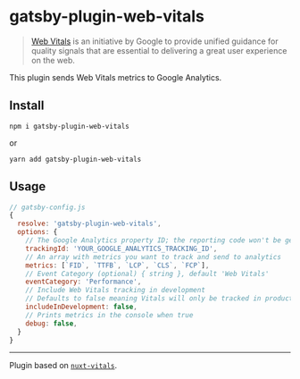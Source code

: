 # gatsby-plugin-web-vitals

> [Web Vitals](https://web.dev/vitals/) is an initiative by Google to provide unified guidance for quality signals that are essential to delivering a great user experience on the web.

This plugin sends Web Vitals metrics to Google Analytics.

## Install

`npm i gatsby-plugin-web-vitals`

or

`yarn add gatsby-plugin-web-vitals`

## Usage

```js
// gatsby-config.js
{
  resolve: 'gatsby-plugin-web-vitals',
  options: {
    // The Google Analytics property ID; the reporting code won't be generated without it
    trackingId: 'YOUR_GOOGLE_ANALYTICS_TRACKING_ID',
    // An array with metrics you want to track and send to analytics
    metrics: [`FID`, `TTFB`, `LCP`, `CLS`, `FCP`],
    // Event Category (optional) { string }, default 'Web Vitals'
    eventCategory: 'Performance',
    // Include Web Vitals tracking in development
    // Defaults to false meaning Vitals will only be tracked in production.
    includeInDevelopment: false,
    // Prints metrics in the console when true
    debug: false,
  }
}
```

---

Plugin based on [`nuxt-vitals`](https://github.com/daliborgogic/nuxt-vitals).
